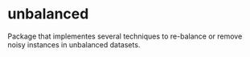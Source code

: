unbalanced
==========

Package that implementes several techniques to re-balance or remove noisy instances in unbalanced datasets.
